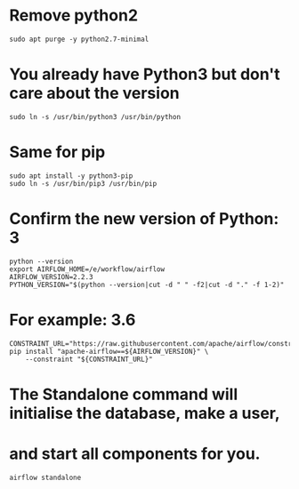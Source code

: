 # Remove python2

    sudo apt purge -y python2.7-minimal

# You already have Python3 but don't care about the version 
    
    sudo ln -s /usr/bin/python3 /usr/bin/python

# Same for pip

    sudo apt install -y python3-pip
    sudo ln -s /usr/bin/pip3 /usr/bin/pip

# Confirm the new version of Python: 3
    python --version
    export AIRFLOW_HOME=/e/workflow/airflow
    AIRFLOW_VERSION=2.2.3
    PYTHON_VERSION="$(python --version|cut -d " " -f2|cut -d "." -f 1-2)"

# For example: 3.6
    CONSTRAINT_URL="https://raw.githubusercontent.com/apache/airflow/constraints-${AIRFLOW_VERSION}/constraints-${PYTHON_VERSION}.txt"
    pip install "apache-airflow==${AIRFLOW_VERSION}" \
        --constraint "${CONSTRAINT_URL}"

# The Standalone command will initialise the database, make a user,
# and start all components for you.
    airflow standalone
